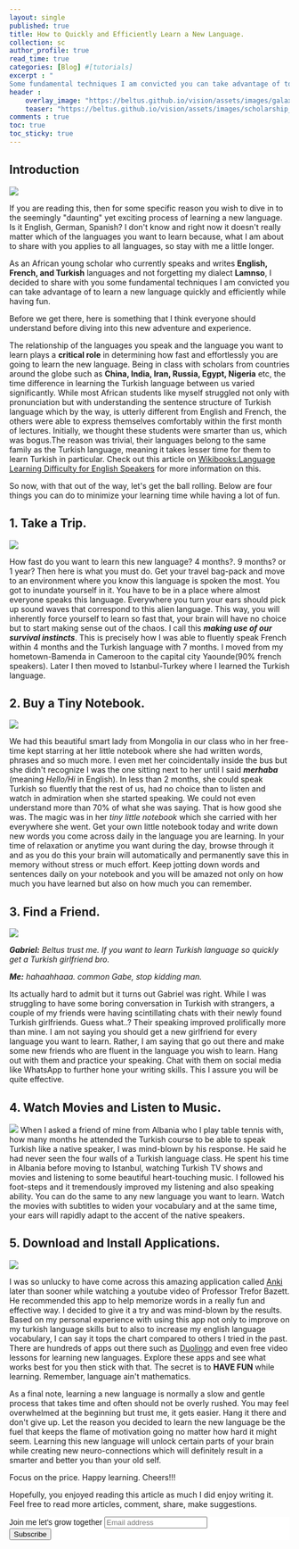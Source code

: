 ```yaml
---
layout: single
published: true
title: How to Quickly and Efficiently Learn a New Language.
collection: sc
author_profile: true
read_time: true
categories: [Blog] #[tutorials]
excerpt : "
Some fundamental techniques I am convicted you can take advantage of to learn a new language quickly and efficiently while having fun."
header :
    overlay_image: "https://beltus.github.io/vision/assets/images/galaxy.png"
    teaser: "https://beltus.github.io/vision/assets/images/scholarship_small.jpg"
comments : true
toc: true
toc_sticky: true
---
```


## Introduction
![](https://beltus.github.io/vision/assets/images/scholarship.jpg)

If you are reading this, then for some specific reason you wish to dive in to the seemingly "daunting" yet exciting process of learning a new language. Is it English, German, Spanish? I don't know and right now it doesn't really matter which of the languages you want to learn because, what I am about to share with you applies to all languages, so stay with me a little longer.

As an African young scholar who currently speaks and writes **English, French, and Turkish** languages and not forgetting my dialect **Lamnso**, I decided to share with you some fundamental techniques I am convicted you can take advantage of to learn a new language quickly and efficiently while having fun.

Before we get there, here is something that I think everyone should understand before diving into this new adventure and experience.

The relationship of the languages you speak and the language you want to learn plays a **critical role** in determining how fast and effortlessly you are going to learn the new language. Being in class with scholars from countries around the globe such as **China, India, Iran, Russia, Egypt, Nigeria** etc, the time difference in learning the Turkish language between us varied significantly. While most African students like myself struggled not only with pronunciation but with understanding the sentence structure of Turkish language which by the way, is utterly different from English and French, the others were able to express themselves comfortably within the first month of lectures. Initially, we thought these students were smarter than us, which was bogus.The reason was trivial, their languages belong to the same family as the Turkish language, meaning it takes lesser time for them to learn Turkish in particular. Check out this article on [Wikibooks:Language Learning Difficulty for English Speakers](https://en.wikibooks.org/wiki/Wikibooks:Language_Learning_Difficulty_for_English_Speakers) for more information on this.

So now, with that out of the way, let's get the ball rolling. Below are four things you can do to minimize your learning time while having a lot of fun.  

## 1. Take a Trip.

![](https://beltus.github.io/vision/assets/images/l1.jpg)

How fast do you want to learn this new language? 4 months?. 9 months? or 1 year? Then here is what you must do. Get your travel bag-pack and move to an environment where you know this language is spoken the most. You got to inundate yourself in it. You have to be in a place where almost everyone speaks this language. Everywhere you turn your ears should pick up sound waves that correspond to this alien language. This way, you will inherently force yourself to learn so fast that, your brain will have no choice but to start making sense out of the chaos. I call this ***making use of our survival instincts***. This is precisely how I was able to fluently speak French within 4 months and the Turkish language with 7 months. I moved from my hometown-Bamenda in Cameroon to the capital city Yaounde(90% french speakers). Later I then moved to Istanbul-Turkey where I learned the Turkish language.

## 2. Buy a Tiny Notebook.

![](https://beltus.github.io/vision/assets/images/l2.jpg)

We had this beautiful smart lady from Mongolia in our class who in her free-time kept starring at her little notebook where she had written words, phrases and so much more. I even met her coincidentally inside the bus but she didn't recognize I was the one sitting next to her until I said ***merhaba*** (meaning *Hello/Hi* in English). In less than 2 months, she could speak Turkish so fluently that the rest of us, had no choice than to listen and watch in admiration when she started speaking. We could not even understand more than 70% of what she was saying. That is how good she was. The magic was in her *tiny little notebook* which she carried with her everywhere she went. Get your own little notebook today and write down new words you come across daily in the language you are learning. In your time of relaxation or anytime you want during the day, browse through it and as you do this your brain will automatically and permanently save this in memory without stress or much effort. Keep jotting down words and sentences daily on your notebook and you will be amazed not only on how much you have learned but also on how much you can remember.

## 3. Find a Friend.

![](https://beltus.github.io/vision/assets/images/l3.jpg)

***Gabriel:*** *Beltus trust me. If you want to learn Turkish language so quickly get a Turkish girlfriend bro.*

***Me:*** *hahaahhaaa. common Gabe, stop kidding man.*

Its actually hard to admit but it turns out Gabriel was right. While I was struggling to have some boring conversation in Turkish with strangers, a couple of my friends were having scintillating chats with their newly found Turkish girlfriends. Guess what..? Their speaking improved prolifically more than mine. I am not saying you should get a new girlfriend for every language you want to learn. Rather, I am saying that go out there and make some new friends who are fluent in the language you wish to learn. Hang out with them and practice your speaking. Chat with them on social media like WhatsApp to further hone your writing skills. This I assure you will be quite effective.

## 4. Watch Movies and Listen to Music.

![](https://beltus.github.io/vision/assets/images/l4.jpg)
When I asked a friend of mine from Albania who I play table tennis with, how many months he attended the Turkish course to be able to speak Turkish like a native speaker, I was mind-blown by his response. He said he had never seen the four walls of a Turkish language class. He spent his time in Albania before moving to Istanbul, watching Turkish TV shows and movies and listening to some beautiful heart-touching music. I followed his foot-steps and it tremendously improved my listening and also speaking ability. You can do the same to any new language you want to learn. Watch the movies with subtitles to widen your vocabulary and at the same time, your ears will rapidly adapt to the accent of the native speakers.

## 5. Download and Install Applications.

![](https://beltus.github.io/vision/assets/images/app.jpg)

I was so unlucky to have come across this amazing application called [Anki](https://www.ankiapp.com/) later than sooner while watching a youtube video of Professor Trefor Bazett. He recommended this app to help memorize words in a really fun and effective way. I decided to give it a try and was mind-blown by the results. Based on my personal experience with using this app not only to improve on my turkish language skills but to also to increase my english language vocabulary, I can say it tops the chart compared to others I tried in the past. There are hundreds of apps out there such as [Duolingo](https://www.duolingo.com/) and even free video lessons for learning new languages. Explore these apps and see what works best for you then stick with that. The secret is to **HAVE FUN** while learning. Remember, language ain't mathematics.


As a final note, learning a new language is normally a slow and gentle process that takes time and often should not be overly rushed. You may feel overwhelmed at the beginning but trust me, it gets easier. Hang it there and don't give up. Let the reason you decided to learn the new language be the fuel that keeps the flame of motivation going no matter how hard it might seem. Learning this new language will unlock certain parts of your brain while creating new neuro-connections which will definitely result in a smarter and better you than your old self.

Focus on the price. Happy learning. Cheers!!!

Hopefully, you enjoyed reading this article as much I did enjoy writing it. Feel free to read more articles, comment, share, make suggestions.


<!-- Begin Mailchimp Signup Form -->
<link href="//cdn-images.mailchimp.com/embedcode/horizontal-slim-10_7.css" rel="stylesheet" type="text/css">
<style type="text/css">
	#mc_embed_signup{background:#fff; clear:left; font:14px Helvetica,Arial,sans-serif; width:100%;}
	/* Add your own Mailchimp form style overrides in your site stylesheet or in this style block.
	   We recommend moving this block and the preceding CSS link to the HEAD of your HTML file. */
</style>
<div id="mc_embed_signup">
<form action="https://github.us4.list-manage.com/subscribe/post?u=ca4847e09fa3eca66eff34e12&amp;id=cf9e9cda45" method="post" id="mc-embedded-subscribe-form" name="mc-embedded-subscribe-form" class="validate" target="_blank" novalidate>
    <div id="mc_embed_signup_scroll">
	<label for="mce-EMAIL">Join me let's grow together</label>
	<input type="email" value="" name="EMAIL" class="email" id="mce-EMAIL" placeholder="Email address" required>
    <!-- real people should not fill this in and expect good things - do not remove this or risk form bot signups-->
    <div style="position: absolute; left: -5000px;" aria-hidden="true"><input type="text" name="b_ca4847e09fa3eca66eff34e12_cf9e9cda45" tabindex="-1" value=""></div>
    <div class="clear"><input type="submit" value="Subscribe" name="subscribe" id="mc-embedded-subscribe" class="button"></div>
    </div>
</form>
</div>

<!--End mc_embed_signup-->
<div class="fb-comments" data-href="https://beltus.github.io/vision/blog/2020-102-15-learning-new-language/" data-width="550" data-numposts="10"></div>
